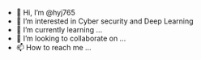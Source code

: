 - 👋 Hi, I’m @hyj765
- 👀 I’m interested in Cyber security and Deep Learning
- 🌱 I’m currently learning ...
- 💞️ I’m looking to collaborate on ...
- 📫 How to reach me ...

<!---
hyj765/hyj765 is a ✨ special ✨ repository because its `README.md` (this file) appears on your GitHub profile.
You can click the Preview link to take a look at your changes.
--->
